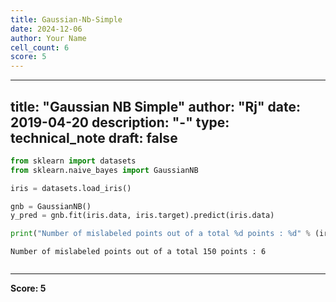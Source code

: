 ```yaml
---
title: Gaussian-Nb-Simple
date: 2024-12-06
author: Your Name
cell_count: 6
score: 5
---
```


---
title: "Gaussian NB Simple"
author: "Rj"
date: 2019-04-20
description: "-"
type: technical_note
draft: false
---

```python
from sklearn import datasets
from sklearn.naive_bayes import GaussianNB
```


```python
iris = datasets.load_iris()
```


```python
gnb = GaussianNB()
y_pred = gnb.fit(iris.data, iris.target).predict(iris.data)
```


```python
print("Number of mislabeled points out of a total %d points : %d" % (iris.data.shape[0],(iris.target != y_pred).sum()))
```

    Number of mislabeled points out of a total 150 points : 6



```python

```


---
**Score: 5**